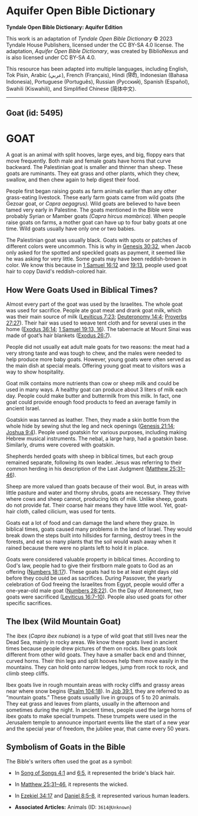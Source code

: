 # Aquifer Open Bible Dictionary

**Tyndale Open Bible Dictionary: Aquifer Edition**

This work is an adaptation of *Tyndale Open Bible Dictionary* © 2023 Tyndale House Publishers, licensed under the CC BY\-SA 4\.0 license. The adaptation, *Aquifer Open Bible Dictionary*, was created by BiblioNexus and is also licensed under CC BY\-SA 4\.0\.

This resource has been adapted into multiple languages, including English, Tok Pisin, Arabic (عربي), French (Français), Hindi (हिंदी), Indonesian (Bahasa Indonesia), Portuguese (Português), Russian (Русский), Spanish (Español), Swahili (Kiswahili), and Simplified Chinese (简体中文).



--------------------------------

## Goat (id: 5495)

GOAT
====

A goat is an animal with split hooves, large eyes, and big, floppy ears that move frequently. Both male and female goats have horns that curve backward. The Palestinian goat is smaller and thinner than sheep. These goats are ruminants. They eat grass and other plants, which they chew, swallow, and then chew again to help digest their food.

People first began raising goats as farm animals earlier than any other grass\-eating livestock. These early farm goats came from wild goats (the Gezoar goat, or *Capra aegagrus).* Wild goats are believed to have been tamed very early in Palestine. The goats mentioned in the Bible were probably Syrian or Mamber goats *(Capra hircus mambrica).* When people raise goats on farms, a mother goat can have up to four baby goats at one time. Wild goats usually have only one or two babies.

The Palestinian goat was usually black. Goats with spots or patches of different colors were uncommon. This is why in [Genesis 30:32](https://ref.ly/Gen30:32), when Jacob only asked for the spotted and speckled goats as payment, it seemed like he was asking for very little. Some goats may have been reddish\-brown in color. We know this because in [1 Samuel 16:12](https://ref.ly/1Sam16:12) and [19:13](https://ref.ly/1Sam19:13), people used goat hair to copy David's reddish\-colored hair.

How Were Goats Used in Biblical Times?
--------------------------------------

Almost every part of the goat was used by the Israelites. The whole goat was used for sacrifice. People ate goat meat and drank goat milk, which was their main source of milk ([Leviticus 7:23](https://ref.ly/Lev7:23); [Deuteronomy 14:4](https://ref.ly/Deut14:4); [Proverbs 27:27](https://ref.ly/Prov27:27)). Their hair was used to weave tent cloth and for several uses in the home ([Exodus 36:14](https://ref.ly/Exod36:14); [1 Samuel 19:13, 16](https://ref.ly/1Sam19:13,1Sam19:16)). The tabernacle at Mount Sinai was made of goat’s hair blankets ([Exodus 26:7](https://ref.ly/Exod26:7)).

People did not usually eat adult male goats for two reasons: the meat had a very strong taste and was tough to chew, and the males were needed to help produce more baby goats. However, young goats were often served as the main dish at special meals. Offering young goat meat to visitors was a way to show hospitality.

Goat milk contains more nutrients than cow or sheep milk and could be used in many ways. A healthy goat can produce about 3 liters of milk each day. People could make butter and buttermilk from this milk. In fact, one goat could provide enough food products to feed an average family in ancient Israel.

Goatskin was tanned as leather. Then, they made a skin bottle from the whole hide by sewing shut the leg and neck openings ([Genesis 21:14](https://ref.ly/Gen21:14); [Joshua 9:4](https://ref.ly/Josh9:4)). People used goatskin for various purposes, including making Hebrew musical instruments. The nebal, a large harp, had a goatskin base. Similarly, drums were covered with goatskin.

Shepherds herded goats with sheep in biblical times, but each group remained separate, following its own leader. Jesus was referring to their common herding in his description of the Last Judgment ([Matthew 25:31–46](https://ref.ly/Matt25:31-Matt25:46)).

Sheep are more valued than goats because of their wool. But, in areas with little pasture and water and thorny shrubs, goats are necessary. They thrive where cows and sheep cannot, producing lots of milk. Unlike sheep, goats do not provide fat. Their coarse hair means they have little wool. Yet, goat\-hair cloth, called cilicium, was used for tents.

Goats eat a lot of food and can damage the land where they graze. In biblical times, goats caused many problems in the land of Israel. They would break down the steps built into hillsides for farming, destroy trees in the forests, and eat so many plants that the soil would wash away when it rained because there were no plants left to hold it in place.

Goats were considered valuable property in biblical times. According to God's law, people had to give their firstborn male goats to God as an offering ([Numbers 18:17](https://ref.ly/Num18:17)). These goats had to be at least eight days old before they could be used as sacrifices. During Passover, the yearly celebration of God freeing the Israelites from Egypt, people would offer a one\-year\-old male goat ([Numbers 28:22](https://ref.ly/Num28:22)). On the Day of Atonement, two goats were sacrificed ([Leviticus 16:7–10](https://ref.ly/Lev16:7-Lev16:10)). People also used goats for other specific sacrifices.

The Ibex (Wild Mountain Goat)
-----------------------------

The ibex (*Capra ibex nubiana*) is a type of wild goat that still lives near the Dead Sea, mainly in rocky areas. We know these goats lived in ancient times because people drew pictures of them on rocks. Ibex goats look different from other wild goats. They have a smaller back end and thinner, curved horns. Their thin legs and split hooves help them move easily in the mountains. They can hold onto narrow ledges, jump from rock to rock, and climb steep cliffs.

Ibex goats live in rough mountain areas with rocky cliffs and grassy areas near where snow begins ([Psalm 104:18](https://ref.ly/Ps104:18)). In [Job 39:1](https://ref.ly/Job39:1), they are referred to as “mountain goats.” These goats usually live in groups of 5 to 20 animals. They eat grass and leaves from plants, usually in the afternoon and sometimes during the night. In ancient times, people used the large horns of ibex goats to make special trumpets. These trumpets were used in the Jerusalem temple to announce important events like the start of a new year and the special year of freedom, the jubilee year, that came every 50 years.

Symbolism of Goats in the Bible
-------------------------------

The Bible's writers often used the goat as a symbol:

* In [Song of Songs 4:1](https://ref.ly/Song4:1) and [6:5](https://ref.ly/Song6:5), it represented the bride's black hair.
* In [Matthew 25:31–46](https://ref.ly/Matt25:31-Matt25:46), it represents the wicked.
* In [Ezekiel 34:17](https://ref.ly/Ezek34:17) and [Daniel 8:5–8](https://ref.ly/Dan8:5-Dan8:8), it represented various human leaders.

* **Associated Articles:** Animals (ID: `3614@Unknown`)

